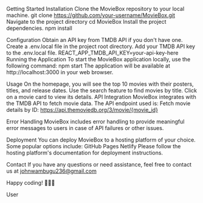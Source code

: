 Getting Started
Installation
Clone the MovieBox repository to your local machine.
git clone https://github.com/your-username/MovieBox.git
Navigate to the project directory
cd MovieBox
Install the project dependencies.
npm install

Configuration
Obtain an API key from TMDB API if you don't have one.
Create a .env.local file in the project root directory.
Add your TMDB API key to the .env.local file.
REACT_APP_TMDB_API_KEY=your-api-key-here
Running the Application
To start the MovieBox application locally, use the following command:
npm start
The application will be available at http://localhost:3000 in your web browser.

Usage
On the homepage, you will see the top 10 movies with their posters, titles, and release dates.
Use the search feature to find movies by title.
Click on a movie card to view its details.
API Integration
MovieBox integrates with the TMDB API to fetch movie data. The API endpoint used is:
Fetch movie details by ID: https://api.themoviedb.org/3/movie/{movie_id}


Error Handling
MovieBox includes error handling to provide meaningful error messages to users in case of API failures or other issues.

Deployment
You can deploy MovieBox to a hosting platform of your choice. Some popular options include:
GitHub Pages
Netlify
Please follow the hosting platform's documentation for deployment instructions.


Contact
If you have any questions or need assistance, feel free to contact us at johnwambugu236@gmail.com

Happy coding! 🎥🍿🚀




User
